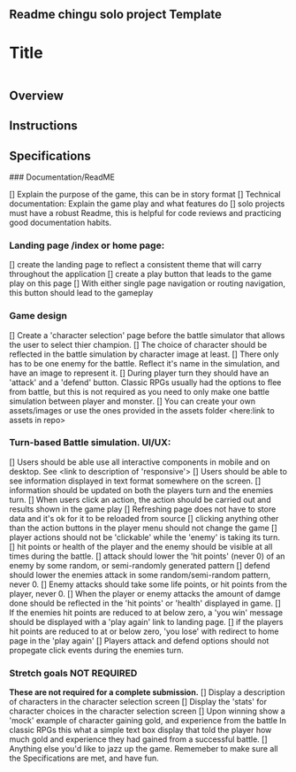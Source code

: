 ## Readme chingu solo project Template

# Title 
<describe the project>

<image screenshot or gif of project>


## Overview

<Give a general goal of building the solo project>
<info: The Solo Project allows new Chingus to find out which Tier they best fit in, and build a project from start to finish to ensure they are ready for the team Voyage project.
The solo projects are organized by Tier and requires skills that match the tier that best suits your current skill level. Don't worry if you find that you have selected the wrong tier - you can change your tier at any time.>
<include any references that might be interesting or useful>
<Example:   A small history of turned based RPGs and the evolution of Role Playing games in the 21st century>

## Instructions

<allowed frameworks and libraries>
<link to the Chingu solo project docs??>


## Specifications

<example>
### Documentation/ReadME

[] Explain the purpose of the game, this can be in story format
[] Technical documentation: Explain the game play and what features do
[] solo projects must have a robust Readme, this is helpful for code reviews and practicing good documentation habits.

### Landing page /index or home page:

[] create the landing page to reflect a consistent theme that will carry throughout the application
[] create a play button that leads to the game play on this page 
[] With either single page navigation or routing navigation, this button should lead to the gameplay 

### Game design

[] Create a 'character selection' page before the battle simulator that allows the user to select thier champion.
[] The choice of character should be reflected in the battle simulation by character image at least. 
[] There only has to be one enemy for the battle. Reflect it's name in the simulation, and have an image to represent it.
[] During player turn they should have an 'attack' and a 'defend' button. Classic RPGs usually had the options to flee from battle,
but this is not required as you need to only make one battle simulation between player and monster.
[] You can create your own assets/images or use the ones provided in the assets folder <here:link to assets in repo> 

### Turn-based Battle simulation. UI/UX:

[] Users should be able use all interactive components in mobile and on desktop. See <link to description of 'responsive'>
[] Users should be able to see information displayed in text format somewhere on the screen.
[] information should be updated on both the players turn and the enemies turn. 
[] When users click an action, the action should be carried out and results shown in the game play 
[] Refreshing page does not have to store data and it's ok for it to be reloaded from source 
[] clicking anything other than the action buttons in the player menu should not change the game
[] player actions should not be 'clickable' while the 'enemy' is taking its turn. 
[] hit points or health of the player and the enemy should be visible at all times during the battle. 
[] attack should lower the 'hit points' (never 0) of an enemy by some random, or semi-randomly generated pattern
[] defend should lower the enemies attack in some random/semi-random pattern, never 0. 
[] Enemy attacks should take some life points, or hit points from the player, never 0.
[] When the player or enemy attacks the amount of damge done should be reflected in the 'hit points' or 'health' displayed in game.
[] If the enemies hit points are reduced to at below zero, a 'you win' message should be displayed with a 'play again' link to landing page.
[] if the players hit points are reduced to at or below zero, 'you lose' with redirect to home page in the 'play again'
[] Players attack and defend options should not propegate click events during the enemies turn.

###  Stretch goals   NOT REQUIRED

**These are not required for a complete submission.**
[] Display a description of characters in the character selection screen
[] Display the 'stats' for character choices in the character selection screen
[] Upon winning show a 'mock' example of character gaining gold, and experience from the battle
   In classic RPGs this what a simple text box display that told the player how much gold and experience they had gained from a successful battle. 
[] Anything else you'd like to jazz up the game.  Rememeber to make sure all the Specifications are met, and have fun.


<any additional information or links that can be useful to the chingu>
